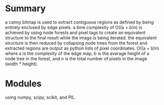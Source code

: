 # Summary
a canny bitmap is used to extract contiguous regions as defined by being entirely enclosed by edge pixels. a time complexity of O((a + b)n) is achieved by using node forests and pixel tags to create an equivalent structure to the final result while the image is being iterated. the equivalent structure is then reduced by collapsing node trees from the forest and extracted regions are output as python lists of pixel coordinates. O((a + b)n) where a is the complexity of the edge map, b is the average height of a node tree in the forest, and n is the total number of pixels in the image (width * height). 
# Modules
using numpy, scipy, scikit, and PIL.
